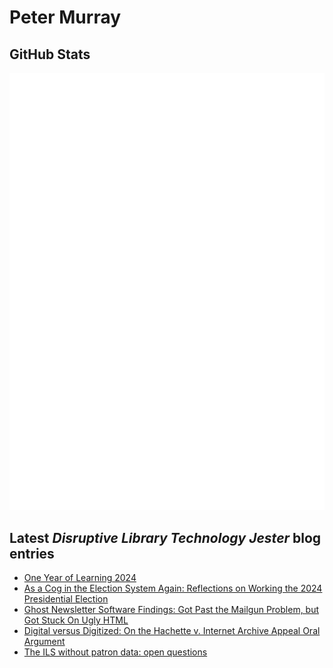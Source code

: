 # Peter Murray

## GitHub Stats
![Metrics](/github-metrics.svg)


## Latest _Disruptive Library Technology Jester_ blog entries
<!-- BLOG-POST-LIST:START -->
- [One Year of Learning 2024](https://dltj.org/article/one-year-of-learning-2024)
- [As a Cog in the Election System Again: Reflections on Working the 2024 Presidential Election](https://dltj.org/article/election-reflection-2024)
- [Ghost Newsletter Software Findings: Got Past the Mailgun Problem, but Got Stuck On Ugly HTML](https://dltj.org/article/ghost-bulk-email-aws-ses)
- [Digital versus Digitized: On the Hachette v. Internet Archive Appeal Oral Argument](https://dltj.org/article/digital-versus-digitized)
- [The ILS without patron data: open questions](https://dltj.org/article/ils-without-patron-data-details)
<!-- BLOG-POST-LIST:END -->


[LinkedIn]: https://www.linkedin.com/in/datagazetteer "LinkedIn"
[Twitter]: https://twitter.com/DataG "Twitter"
[blog]: https://dltj.org/ "Blog"
